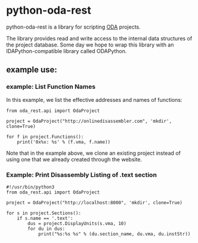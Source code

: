 # python-oda-rest

python-oda-rest is a library for scripting [ODA](https://onlinedisassembler.com) projects.

The library provides read and write access to the internal data structures of the project database. Some day we hope to wrap this library with an IDAPython-compatible library called ODAPython.

## example use:

### example: List Function Names

In this example, we list the effective addresses and names of functions:

```
from oda_rest.api import OdaProject

project = OdaProject("http://onlinedisassembler.com", 'mkdir', clone=True)

for f in project.Functions():
    print('0x%x: %s' % (f.vma, f.name))
```

Note that in the example above, we clone an existing project instead of using one that we already created through the website.

### Example: Print Disassembly Listing of .text section

```
#!/usr/bin/python3
from oda_rest.api import OdaProject

project = OdaProject("http://localhost:8000", 'mkdir', clone=True)

for s in project.Sections():
    if s.name == '.text':
        dus = project.DisplayUnits(s.vma, 10)
        for du in dus:
            print("%s:%s %s" % (du.section_name, du.vma, du.instStr))
```
